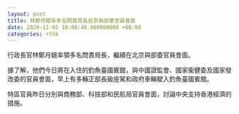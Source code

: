 ```yaml
---
layout: post
title: 林鄭月娥率多名問責局長在京與部委官員會面
date: 2020-11-05 10:08:46.000000000 +08:00
categories: rthk
---
```


行政長官林鄭月娥率領多名問責局長，繼續在北京與部委官員會面。

據了解，他們今日將在入住的釣魚臺國賓館，與中國證監會、國家衞健委及國家發改委的官員會面，早上有多輛正部長級座駕和政府車輛駛入釣魚臺國賓館。

特區官員昨日分別與商務部、科技部和民航局官員會面，討論中央支持香港經濟的措施。
